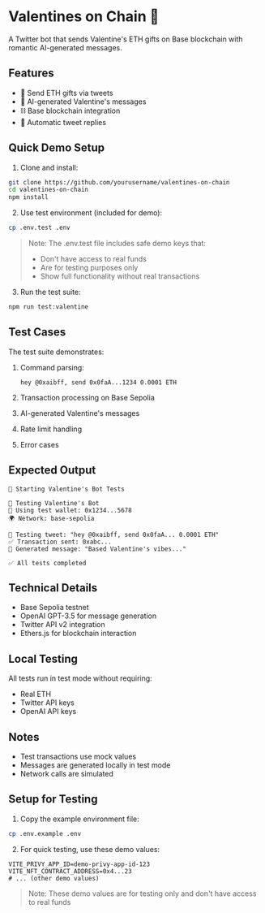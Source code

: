 # Valentines on Chain 💝

A Twitter bot that sends Valentine's ETH gifts on Base blockchain with romantic AI-generated messages.

## Features

- 🎁 Send ETH gifts via tweets
- 🤖 AI-generated Valentine's messages
- ⛓️ Base blockchain integration
- 💌 Automatic tweet replies

## Quick Demo Setup

1. Clone and install:

```bash
git clone https://github.com/yourusername/valentines-on-chain
cd valentines-on-chain
npm install
```

2. Use test environment (included for demo):

```bash
cp .env.test .env
```

> Note: The .env.test file includes safe demo keys that:
>
> - Don't have access to real funds
> - Are for testing purposes only
> - Show full functionality without real transactions

3. Run the test suite:

```bash
npm run test:valentine
```

## Test Cases

The test suite demonstrates:

1. Command parsing:

   ```
   hey @0xaibff, send 0x0faA...1234 0.0001 ETH
   ```

2. Transaction processing on Base Sepolia
3. AI-generated Valentine's messages
4. Rate limit handling
5. Error cases

## Expected Output

```
🚀 Starting Valentine's Bot Tests

🧪 Testing Valentine's Bot
🔑 Using test wallet: 0x1234...5678
🌍 Network: base-sepolia

📝 Testing tweet: "hey @0xaibff, send 0x0faA... 0.0001 ETH"
✅ Transaction sent: 0xabc...
💝 Generated message: "Based Valentine's vibes..."

✅ All tests completed
```

## Technical Details

- Base Sepolia testnet
- OpenAI GPT-3.5 for message generation
- Twitter API v2 integration
- Ethers.js for blockchain interaction

## Local Testing

All tests run in test mode without requiring:

- Real ETH
- Twitter API keys
- OpenAI API keys

## Notes

- Test transactions use mock values
- Messages are generated locally in test mode
- Network calls are simulated

## Setup for Testing

1. Copy the example environment file:

```bash
cp .env.example .env
```

2. For quick testing, use these demo values:

```env
VITE_PRIVY_APP_ID=demo-privy-app-id-123
VITE_NFT_CONTRACT_ADDRESS=0x4...23
# ... (other demo values)
```

> Note: These demo values are for testing only and don't have access to real funds
